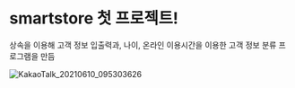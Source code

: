 # smartstore 첫 프로젝트!
상속을 이용해 고객 정보 입출력과, 나이, 온라인 이용시간을 이용한 고객 정보 분류 프로그램을 만듬

![KakaoTalk_20210610_095303626](https://user-images.githubusercontent.com/85334970/121448336-6a612a80-c9d2-11eb-9d46-ca32f3ee272b.png)

